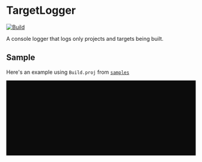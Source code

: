 # TargetLogger

[![Build](https://github.com/joeltankam/msbuild-target-logger/workflows/netcore/badge.svg)](https://github.com/joeltankam/msbuild-target-logger/actions)

A console logger that logs only projects and targets being built.

## Sample

Here's an example using `Build.proj` from [`samples`](samples)

![Sample gif](./docs/sample.gif)
